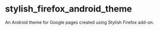 stylish_firefox_android_theme
=============================

An Android theme for Google pages created using Stylish Firefox add-on.
